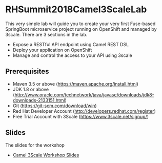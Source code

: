 # RHSummit2018Camel3ScaleLab

This very simple lab will guide you to create your very first Fuse-based SpringBoot microservice project running on OpenShift and managed by 3scale. There are 3 sections in the lab.

- Expose a RESTful API endpoint using Camel REST DSL
- Deploy your application on OpenShift
- Manage and control the access to your API using 3scale

## Prerequisites

- Maven 3.5 or above (https://maven.apache.org/install.html)
- JDK 1.8 or above (http://www.oracle.com/technetwork/java/javase/downloads/jdk8-downloads-2133151.html)
- Git (https://git-scm.com/download/win)
- Red Hat Developer Account (http://developers.redhat.com/register)
- Free Trial Account with 3Scale (https://www.3scale.net/signup/)

## Slides

The slides for the workshop

- [Camel 3Scale Workshop Slides](2018-RHSummit-Camel-3Scale-Workshop-Slides.pdf)